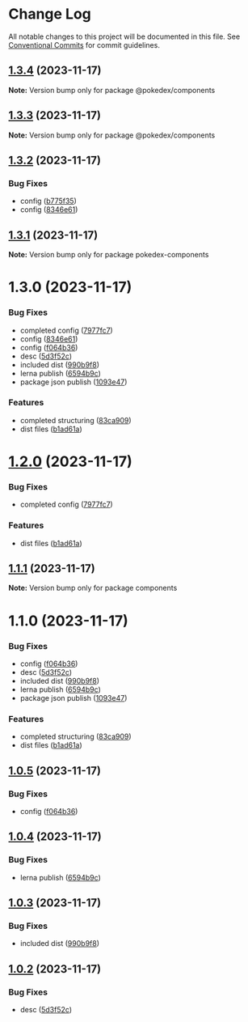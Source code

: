 # Change Log

All notable changes to this project will be documented in this file.
See [Conventional Commits](https://conventionalcommits.org) for commit guidelines.

## [1.3.4](https://github.com/erashu212/pokedex/compare/@pokedex/components@1.3.3...@pokedex/components@1.3.4) (2023-11-17)

**Note:** Version bump only for package @pokedex/components





## [1.3.3](https://github.com/erashu212/pokedex/compare/@pokedex/components@1.3.2...@pokedex/components@1.3.3) (2023-11-17)

**Note:** Version bump only for package @pokedex/components





## [1.3.2](https://github.com/erashu212/pokedex/compare/@pokedex/components@1.2.0...@pokedex/components@1.3.2) (2023-11-17)


### Bug Fixes

* config ([b775f35](https://github.com/erashu212/pokedex/commit/b775f35529a951783aac7a179f92de8cd4d8b488))
* config ([8346e61](https://github.com/erashu212/pokedex/commit/8346e61b5d6555c1868cc535d72fd4f5ec513cd3))





## [1.3.1](https://github.com/erashu212/pokedex/compare/pokedex-components@1.3.0...pokedex-components@1.3.1) (2023-11-17)

**Note:** Version bump only for package pokedex-components





# 1.3.0 (2023-11-17)


### Bug Fixes

* completed config ([7977fc7](https://github.com/erashu212/pokedex/commit/7977fc7e1cf0efce8fd1da875e31c0522002792b))
* config ([8346e61](https://github.com/erashu212/pokedex/commit/8346e61b5d6555c1868cc535d72fd4f5ec513cd3))
* config ([f064b36](https://github.com/erashu212/pokedex/commit/f064b365e4099bae09a62d4511cfddfa57df6fba))
* desc ([5d3f52c](https://github.com/erashu212/pokedex/commit/5d3f52cc260b2d2d2fb21f068ed39d9309f81630))
* included dist ([990b9f8](https://github.com/erashu212/pokedex/commit/990b9f8487f769674169d4aa6ccf15fb9bfa7711))
* lerna publish ([6594b9c](https://github.com/erashu212/pokedex/commit/6594b9c579c88626d0fb8d67e4671c505e2ad4b7))
* package json publish ([1093e47](https://github.com/erashu212/pokedex/commit/1093e47a8148dba5a61ff589e7191daff8b37e16))


### Features

* completed structuring ([83ca909](https://github.com/erashu212/pokedex/commit/83ca909761282343332c332c5a09dcd3664dac72))
* dist files ([b1ad61a](https://github.com/erashu212/pokedex/commit/b1ad61ac710aabf904b68e89671e6aa0c74fd410))





# [1.2.0](https://github.com/erashu212/pokedex/compare/@pokedex/components@1.0.5...@pokedex/components@1.2.0) (2023-11-17)


### Bug Fixes

* completed config ([7977fc7](https://github.com/erashu212/pokedex/commit/7977fc7e1cf0efce8fd1da875e31c0522002792b))


### Features

* dist files ([b1ad61a](https://github.com/erashu212/pokedex/commit/b1ad61ac710aabf904b68e89671e6aa0c74fd410))





## [1.1.1](https://github.com/erashu212/pokedex/compare/components@1.1.0...components@1.1.1) (2023-11-17)

**Note:** Version bump only for package components





# 1.1.0 (2023-11-17)


### Bug Fixes

* config ([f064b36](https://github.com/erashu212/pokedex/commit/f064b365e4099bae09a62d4511cfddfa57df6fba))
* desc ([5d3f52c](https://github.com/erashu212/pokedex/commit/5d3f52cc260b2d2d2fb21f068ed39d9309f81630))
* included dist ([990b9f8](https://github.com/erashu212/pokedex/commit/990b9f8487f769674169d4aa6ccf15fb9bfa7711))
* lerna publish ([6594b9c](https://github.com/erashu212/pokedex/commit/6594b9c579c88626d0fb8d67e4671c505e2ad4b7))
* package json publish ([1093e47](https://github.com/erashu212/pokedex/commit/1093e47a8148dba5a61ff589e7191daff8b37e16))


### Features

* completed structuring ([83ca909](https://github.com/erashu212/pokedex/commit/83ca909761282343332c332c5a09dcd3664dac72))
* dist files ([b1ad61a](https://github.com/erashu212/pokedex/commit/b1ad61ac710aabf904b68e89671e6aa0c74fd410))





## [1.0.5](https://github.com/erashu212/pokedex/compare/@pokedex/components@1.0.4...@pokedex/components@1.0.5) (2023-11-17)


### Bug Fixes

* config ([f064b36](https://github.com/erashu212/pokedex/commit/f064b365e4099bae09a62d4511cfddfa57df6fba))





## [1.0.4](https://github.com/erashu212/pokedex/compare/@pokedex/components@1.0.3...@pokedex/components@1.0.4) (2023-11-17)


### Bug Fixes

* lerna publish ([6594b9c](https://github.com/erashu212/pokedex/commit/6594b9c579c88626d0fb8d67e4671c505e2ad4b7))





## [1.0.3](https://github.com/erashu212/pokedex/compare/@pokedex/components@1.0.2...@pokedex/components@1.0.3) (2023-11-17)


### Bug Fixes

* included dist ([990b9f8](https://github.com/erashu212/pokedex/commit/990b9f8487f769674169d4aa6ccf15fb9bfa7711))





## [1.0.2](https://github.com/erashu212/pokedex/compare/@pokedex/components@1.0.1...@pokedex/components@1.0.2) (2023-11-17)


### Bug Fixes

* desc ([5d3f52c](https://github.com/erashu212/pokedex/commit/5d3f52cc260b2d2d2fb21f068ed39d9309f81630))
